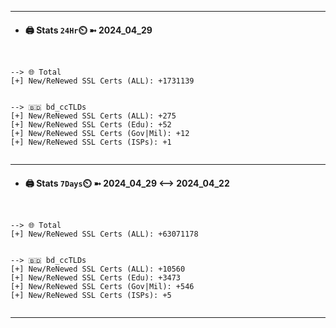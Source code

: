 

---
- #### 🖨️ **Stats** `24Hr`⏲️ ➼ 2024_04_29
```console


--> 🌐 Total
[+] New/ReNewed SSL Certs (ALL): +1731139


--> 🇧🇩 bd_ccTLDs
[+] New/ReNewed SSL Certs (ALL): +275
[+] New/ReNewed SSL Certs (Edu): +52
[+] New/ReNewed SSL Certs (Gov|Mil): +12
[+] New/ReNewed SSL Certs (ISPs): +1


```

---
- #### 🖨️ **Stats** `7Days`⏲️ ➼ 2024_04_29 <--> 2024_04_22
```console


--> 🌐 Total
[+] New/ReNewed SSL Certs (ALL): +63071178


--> 🇧🇩 bd_ccTLDs
[+] New/ReNewed SSL Certs (ALL): +10560
[+] New/ReNewed SSL Certs (Edu): +3473
[+] New/ReNewed SSL Certs (Gov|Mil): +546
[+] New/ReNewed SSL Certs (ISPs): +5


```

---

